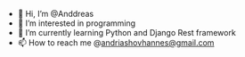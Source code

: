 - 👋 Hi, I’m @Anddreas
- 👀 I’m interested in programming 
- 🌱 I’m currently learning Python and Django Rest framework
- 📫 How to reach me @andriashovhannes@gmail.com

<!---
Anddreas/Anddreas is a ✨ special ✨ repository because its `README.md` (this file) appears on your GitHub profile.
You can click the Preview link to take a look at your changes.
--->
